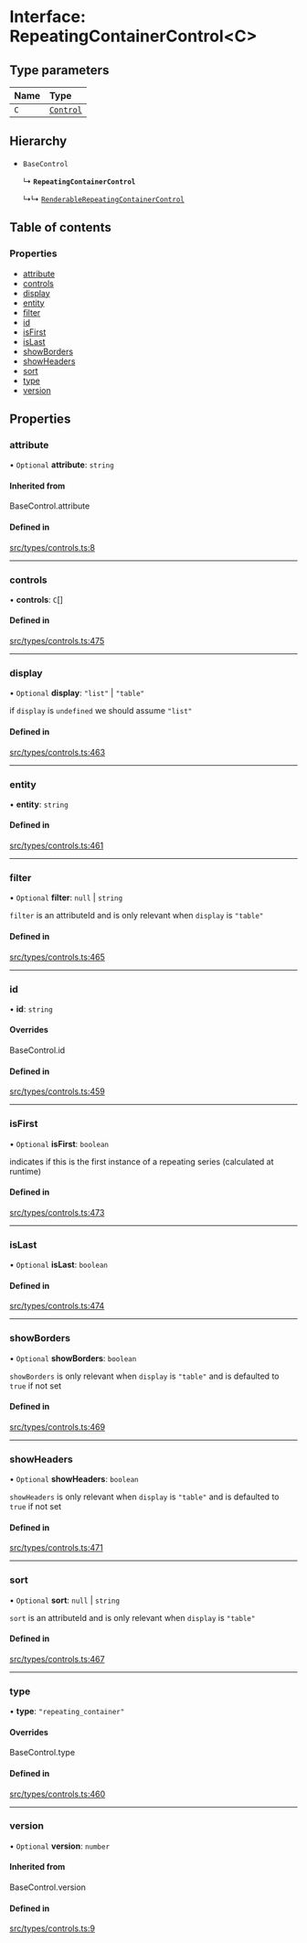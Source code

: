 # Interface: RepeatingContainerControl<C\>

## Type parameters

| Name | Type |
| :------ | :------ |
| `C` | [`Control`](../wiki/Exports#control) |

## Hierarchy

- `BaseControl`

  ↳ **`RepeatingContainerControl`**

  ↳↳ [`RenderableRepeatingContainerControl`](../wiki/RenderableRepeatingContainerControl)

## Table of contents

### Properties

- [attribute](../wiki/RepeatingContainerControl#attribute)
- [controls](../wiki/RepeatingContainerControl#controls)
- [display](../wiki/RepeatingContainerControl#display)
- [entity](../wiki/RepeatingContainerControl#entity)
- [filter](../wiki/RepeatingContainerControl#filter)
- [id](../wiki/RepeatingContainerControl#id)
- [isFirst](../wiki/RepeatingContainerControl#isfirst)
- [isLast](../wiki/RepeatingContainerControl#islast)
- [showBorders](../wiki/RepeatingContainerControl#showborders)
- [showHeaders](../wiki/RepeatingContainerControl#showheaders)
- [sort](../wiki/RepeatingContainerControl#sort)
- [type](../wiki/RepeatingContainerControl#type)
- [version](../wiki/RepeatingContainerControl#version)

## Properties

### attribute

• `Optional` **attribute**: `string`

#### Inherited from

BaseControl.attribute

#### Defined in

[src/types/controls.ts:8](https://github.com/decisively-io/interview-sdk/blob/c6fbae0/src/types/controls.ts#L8)

___

### controls

• **controls**: `C`[]

#### Defined in

[src/types/controls.ts:475](https://github.com/decisively-io/interview-sdk/blob/c6fbae0/src/types/controls.ts#L475)

___

### display

• `Optional` **display**: ``"list"`` \| ``"table"``

if `display` is `undefined` we should assume `"list"`

#### Defined in

[src/types/controls.ts:463](https://github.com/decisively-io/interview-sdk/blob/c6fbae0/src/types/controls.ts#L463)

___

### entity

• **entity**: `string`

#### Defined in

[src/types/controls.ts:461](https://github.com/decisively-io/interview-sdk/blob/c6fbae0/src/types/controls.ts#L461)

___

### filter

• `Optional` **filter**: ``null`` \| `string`

`filter` is an attributeId and is only relevant when `display` is `"table"`

#### Defined in

[src/types/controls.ts:465](https://github.com/decisively-io/interview-sdk/blob/c6fbae0/src/types/controls.ts#L465)

___

### id

• **id**: `string`

#### Overrides

BaseControl.id

#### Defined in

[src/types/controls.ts:459](https://github.com/decisively-io/interview-sdk/blob/c6fbae0/src/types/controls.ts#L459)

___

### isFirst

• `Optional` **isFirst**: `boolean`

indicates if this is the first instance of a repeating series (calculated at runtime)

#### Defined in

[src/types/controls.ts:473](https://github.com/decisively-io/interview-sdk/blob/c6fbae0/src/types/controls.ts#L473)

___

### isLast

• `Optional` **isLast**: `boolean`

#### Defined in

[src/types/controls.ts:474](https://github.com/decisively-io/interview-sdk/blob/c6fbae0/src/types/controls.ts#L474)

___

### showBorders

• `Optional` **showBorders**: `boolean`

`showBorders` is only relevant when `display` is `"table"` and is defaulted to `true` if not set

#### Defined in

[src/types/controls.ts:469](https://github.com/decisively-io/interview-sdk/blob/c6fbae0/src/types/controls.ts#L469)

___

### showHeaders

• `Optional` **showHeaders**: `boolean`

`showHeaders` is only relevant when `display` is `"table"` and is defaulted to `true` if not set

#### Defined in

[src/types/controls.ts:471](https://github.com/decisively-io/interview-sdk/blob/c6fbae0/src/types/controls.ts#L471)

___

### sort

• `Optional` **sort**: ``null`` \| `string`

`sort` is an attributeId and is only relevant when `display` is `"table"`

#### Defined in

[src/types/controls.ts:467](https://github.com/decisively-io/interview-sdk/blob/c6fbae0/src/types/controls.ts#L467)

___

### type

• **type**: ``"repeating_container"``

#### Overrides

BaseControl.type

#### Defined in

[src/types/controls.ts:460](https://github.com/decisively-io/interview-sdk/blob/c6fbae0/src/types/controls.ts#L460)

___

### version

• `Optional` **version**: `number`

#### Inherited from

BaseControl.version

#### Defined in

[src/types/controls.ts:9](https://github.com/decisively-io/interview-sdk/blob/c6fbae0/src/types/controls.ts#L9)
